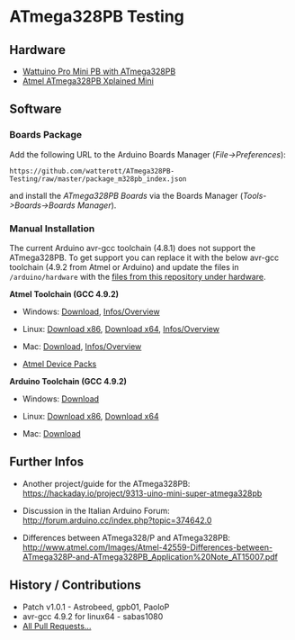 # ATmega328PB Testing

## Hardware
* [Wattuino Pro Mini PB with ATmega328PB](http://www.watterott.com/en/Wattuino-pro-mini-PB-5V-16MHz)
* [Atmel ATmega328PB Xplained Mini](http://www.watterott.com/en/Atmel-Xplained-Mini-Evalution-Kit)


## Software

### Boards Package
Add the following URL to the Arduino Boards Manager (*File->Preferences*):
```
https://github.com/watterott/ATmega328PB-Testing/raw/master/package_m328pb_index.json
```
and install the *ATmega328PB Boards* via the Boards Manager (*Tools->Boards->Boards Manager*).

### Manual Installation
The current Arduino avr-gcc toolchain (4.8.1) does not support the ATmega328PB.
To get support you can replace it with the below avr-gcc toolchain (4.9.2 from Atmel or Arduino) and update the files in ```/arduino/hardware``` with the [files from this repository under hardware](https://github.com/watterott/ATmega328PB-Testing/raw/master/hardware.zip).

**Atmel Toolchain (GCC 4.9.2)**
* Windows: [Download](http://www.atmel.com/images/avr8-gnu-toolchain-installer-3.5.3.90-win32.any.x86.exe),
           [Infos/Overview](http://www.atmel.com/tools/ATMELAVRTOOLCHAINFORWINDOWS.aspx)

* Linux: [Download x86](http://www.atmel.com/images/avr8-gnu-toolchain-3.5.3.1700-linux.any.x86.tar.gz),
         [Download x64](http://www.atmel.com/images/avr8-gnu-toolchain-3.5.3.1700-linux.any.x86_64.tar.gz),
         [Infos/Overview](http://www.atmel.com/tools/ATMELAVRTOOLCHAINFORLINUX.aspx)

* Mac: [Download](http://distribute.atmel.no/tools/opensource/Atmel-AVR-GNU-Toolchain/3.5.3/avr8-gnu-toolchain-osx-3.5.3.460-darwin.any.x86_64.tar.gz),
       [Infos/Overview](http://distribute.atmel.no/tools/opensource/Atmel-AVR-GNU-Toolchain/3.5.2/)

* [Atmel Device Packs](http://packs.download.atmel.com)

**Arduino Toolchain (GCC 4.9.2)**
* Windows: [Download](http://downloads.arduino.cc/tools/avr-gcc-4.9.2-arduino2-i686-mingw32.zip)

* Linux: [Download x86](http://downloads.arduino.cc/tools/avr-gcc-4.9.2-arduino2-i686-pc-linux-gnu.tar.bz2), [Download x64](http://downloads.arduino.cc/tools/avr-gcc-4.9.2-arduino2-x86_64-pc-linux-gnu.tar.bz2)

* Mac: [Download](http://downloads.arduino.cc/tools/avr-gcc-4.9.2-arduino2-i386-apple-darwin11.tar.bz2)


## Further Infos
* Another project/guide for the ATmega328PB: https://hackaday.io/project/9313-uino-mini-super-atmega328pb

* Discussion in the Italian Arduino Forum: http://forum.arduino.cc/index.php?topic=374642.0

* Differences between ATmega328/P and ATmega328PB: http://www.atmel.com/Images/Atmel-42559-Differences-between-ATmega328P-and-ATmega328PB_Application%20Note_AT15007.pdf


## History / Contributions
* Patch v1.0.1 - Astrobeed, gpb01, PaoloP
* avr-gcc 4.9.2 for linux64 - sabas1080
* [All Pull Requests...](https://github.com/watterott/ATmega328PB-Testing/pulls?q=)
